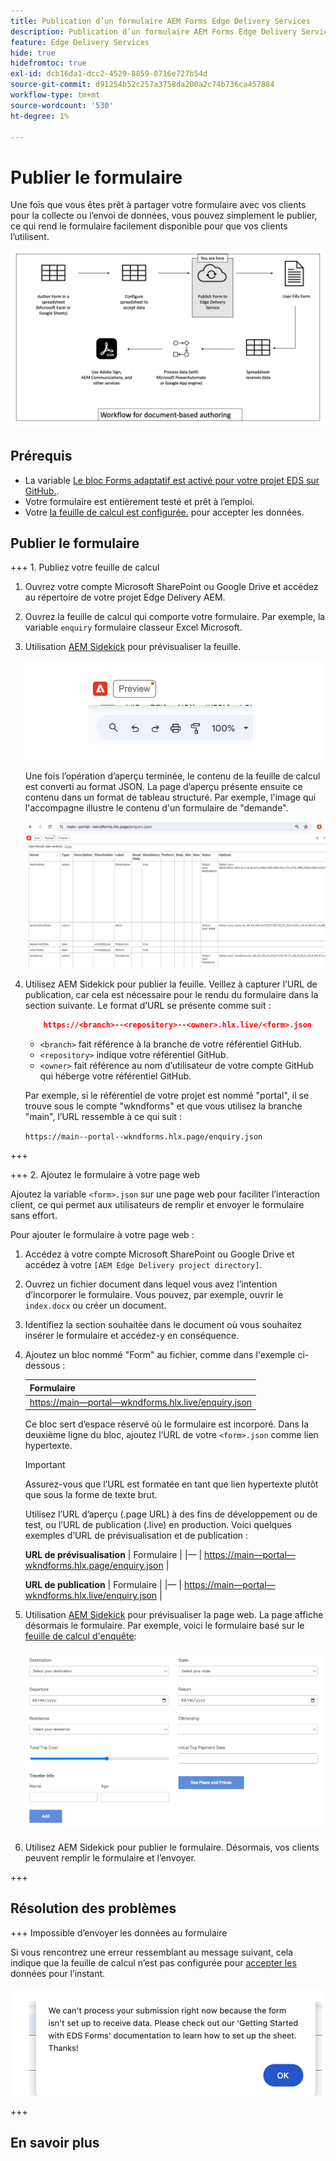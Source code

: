 ```yaml
---
title: Publication d’un formulaire AEM Forms Edge Delivery Services
description: Publication d’un formulaire AEM Forms Edge Delivery Services
feature: Edge Delivery Services
hide: true
hidefromtoc: true
exl-id: dcb16da1-dcc2-4529-8859-0716e727b54d
source-git-commit: d91254b52c257a3758da200a2c74b736ca457884
workflow-type: tm+mt
source-wordcount: '530'
ht-degree: 1%

---
```


# Publier le formulaire

Une fois que vous êtes prêt à partager votre formulaire avec vos clients pour la collecte ou l’envoi de données, vous pouvez simplement le publier, ce qui rend le formulaire facilement disponible pour que vos clients l’utilisent.

![Écosystème de création basé sur les documents](/help/edge/assets/document-based-authoring-workflow-publish-form.png)

## Prérequis

* La variable [Le bloc Forms adaptatif est activé pour votre projet EDS sur GitHub.](/help/edge/docs/forms/create-forms.md).
* Votre formulaire est entièrement testé et prêt à l’emploi.
* Votre [la feuille de calcul est configurée.](/help/edge/docs/forms/submit-forms.md) pour accepter les données.

## Publier le formulaire

+++ 1. Publiez votre feuille de calcul

1. Ouvrez votre compte Microsoft SharePoint ou Google Drive et accédez au répertoire de votre projet Edge Delivery AEM.

1. Ouvrez la feuille de calcul qui comporte votre formulaire. Par exemple, la variable `enquiry` formulaire classeur Excel Microsoft.

1. Utilisation [AEM Sidekick](https://www.aem.live/developer/tutorial#preview-and-publish-your-content) pour prévisualiser la feuille.

   ![Utilisez AEM Sidekick pour prévisualiser la feuille](/help/edge/assets/preview-form.png)

   Une fois l’opération d’aperçu terminée, le contenu de la feuille de calcul est converti au format JSON. La page d’aperçu présente ensuite ce contenu dans un format de tableau structuré. Par exemple, l&#39;image qui l&#39;accompagne illustre le contenu d&#39;un formulaire de &quot;demande&quot;.

   ![Forms Preview JSON Format](/help/edge/assets/forms-preview-json-format.png)

1. Utilisez AEM Sidekick pour publier la feuille. Veillez à capturer l’URL de publication, car cela est nécessaire pour le rendu du formulaire dans la section suivante. Le format d’URL se présente comme suit :


   ```JSON
       https://<branch>--<repository>--<owner>.hlx.live/<form>.json
   ```

   * `<branch>` fait référence à la branche de votre référentiel GitHub.
   * `<repository>` indique votre référentiel GitHub.
   * `<owner>` fait référence au nom d’utilisateur de votre compte GitHub qui héberge votre référentiel GitHub.

   Par exemple, si le référentiel de votre projet est nommé &quot;portal&quot;, il se trouve sous le compte &quot;wkndforms&quot; et que vous utilisez la branche &quot;main&quot;, l’URL ressemble à ce qui suit :

   `https://main--portal--wkndforms.hlx.page/enquiry.json`

+++

+++ 2. Ajoutez le formulaire à votre page web

Ajoutez la variable `<form>.json` sur une page web pour faciliter l’interaction client, ce qui permet aux utilisateurs de remplir et envoyer le formulaire sans effort.


Pour ajouter le formulaire à votre page web :

1. Accédez à votre compte Microsoft SharePoint ou Google Drive et accédez à votre `[AEM Edge Delivery project directory]`.

1. Ouvrez un fichier document dans lequel vous avez l’intention d’incorporer le formulaire. Vous pouvez, par exemple, ouvrir le `index.docx` ou créer un document.

1. Identifiez la section souhaitée dans le document où vous souhaitez insérer le formulaire et accédez-y en conséquence.

1. Ajoutez un bloc nommé &quot;Form&quot; au fichier, comme dans l&#39;exemple ci-dessous :

   | Formulaire |
   |---|
   | [https://main—portal—wkndforms.hlx.live/enquiry.json](https://main--portal--wkndforms.hlx.live/enquiry.json) |

   Ce bloc sert d’espace réservé où le formulaire est incorporé. Dans la deuxième ligne du bloc, ajoutez l’URL de votre `<form>.json` comme lien hypertexte.

   >[!IMPORTANT]
   >
   >
   > Assurez-vous que l’URL est formatée en tant que lien hypertexte plutôt que sous la forme de texte brut.

   Utilisez l’URL d’aperçu (.page URL) à des fins de développement ou de test, ou l’URL de publication (.live) en production. Voici quelques exemples d’URL de prévisualisation et de publication :

   **URL de prévisualisation**
| Formulaire | |— | [https://main—portal—wkndforms.hlx.page/enquiry.json](https://main--portal--wkndforms.hlx.page/enquiry.json)  |


   **URL de publication**
| Formulaire | |— | [https://main—portal—wkndforms.hlx.live/enquiry.json](https://main--portal--wkndforms.hlx.live/enquiry.json)  |

1. Utilisation [AEM Sidekick](https://www.aem.live/developer/tutorial#preview-and-publish-your-content) pour prévisualiser la page web. La page affiche désormais le formulaire. Par exemple, voici le formulaire basé sur le [feuille de calcul d&#39;enquête](https://docs.google.com/spreadsheets/d/196lukD028RDK_evBelkOonPxC7w0l_IiJ-Yx3DvMfNk/edit#gid=0):


   [![Exemple de formulaire EDS](/help/edge/assets/eds-form.png)](https://main--portal--wkndforms.hlx.live/)

1. Utilisez AEM Sidekick pour publier le formulaire. Désormais, vos clients peuvent remplir le formulaire et l’envoyer.

+++

## Résolution des problèmes

+++ Impossible d’envoyer les données au formulaire

Si vous rencontrez une erreur ressemblant au message suivant, cela indique que la feuille de calcul n’est pas configurée pour [accepter les](/help/edge/docs/forms/submit-forms.md) données pour l’instant.

![erreur lors de l’envoi du formulaire](/help/edge/assets/form-error.png)

+++




## En savoir plus
